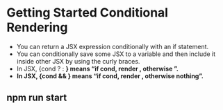 # Getting Started Conditional Rendering

- You can return a JSX expression conditionally with an if statement.
- You can conditionally save some JSX to a variable and then include it inside other JSX by using the curly braces.
- In JSX, {cond ? <A /> : <B />} means “if cond, render <A />, otherwise <B />”.
- In JSX, {cond && <A />} means “if cond, render <A />, otherwise nothing”.

## npm run start